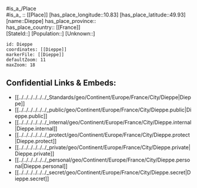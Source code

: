 ﻿---
location: [49.93,10.83] 
mapzoom: [7,12] 
mapmarker: city 
type: City
tags:
- geo/City


SpocWebEntityId: 29785
isDeleted: false
confidential: public

---
#is_a_/Place  
#is_a_ :: [[Place]] 
[has_place_longitude::10.83] 
[has_place_latitude::49.93] 
[name::Dieppe] 
has_place_province::  
has_place_country:: [[France]]  
[StateId::] 
[Population::] 
[Unknown::] 


```leaflet
id: Dieppe
coordinates: [[Dieppe]] 
markerFile: [[Dieppe]] 
defaultZoom: 11 
maxZoom: 18
```


## Confidential Links & Embeds: 
- [[../../../../../../_Standards/geo/Continent/Europe/France/City/Dieppe|Dieppe]] 
- [[../../../../../../_public/geo/Continent/Europe/France/City/Dieppe.public|Dieppe.public]] 
- [[../../../../../../_internal/geo/Continent/Europe/France/City/Dieppe.internal|Dieppe.internal]] 
- [[../../../../../../_protect/geo/Continent/Europe/France/City/Dieppe.protect|Dieppe.protect]] 
- [[../../../../../../_private/geo/Continent/Europe/France/City/Dieppe.private|Dieppe.private]] 
- [[../../../../../../_personal/geo/Continent/Europe/France/City/Dieppe.personal|Dieppe.personal]] 
- [[../../../../../../_secret/geo/Continent/Europe/France/City/Dieppe.secret|Dieppe.secret]] 
